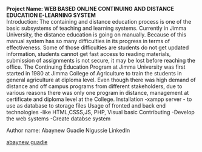 **Project Name: WEB BASED ONLINE CONTINUING AND DISTANCE EDUCATION E-LEARNING SYSTEM**  
Introduction:
The containing and distance education process is one of the basic subsystems of teaching and learning systems. Currently in Jimma University, the distance education is going on manually. Because of this manual system has so many difficulties in its progress in terms of effectiveness. Some of those difficulties are students do not get updated information, students cannot get fast access to reading materials, submission of assignments is not secure, it may be lost before reaching the office.
The Continuing Education Program at Jimma University was first started in 1980 at Jimma College of Agriculture to train the students in general agriculture at diploma level. Even though there was high demand of distance and off campus programs from different stakeholders, due to various reasons there was only one program in distance, management at certificate and diploma level at the College. 
Installation
  -xampp server - to use as database to storage files
Usage of fronted and back end technologies
  -like HTML,CSSS,JS, PHP, Visual basic
Contributing
-Develop the web systems
-Create databse system

Author name:
Abaynew Guadie Nigussie
LinkedIn
<div class="badge-base LI-profile-badge" data-locale="en_US" data-size="medium" data-theme="light" data-type="VERTICAL" data-vanity="abaynew-guadie-b396892b" data-version="v1">
<a class="badge-base__link LI-simple-link" href="https://et.linkedin.com/in/abaynew-guadie-b396892b?trk=profile-badge">abaynew guadie</a>
</div>
